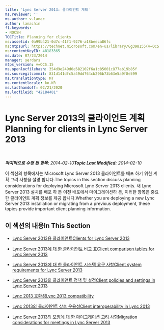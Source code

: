 ```yaml
---
title: 'Lync Server 2013: 클라이언트 계획'
ms.reviewer: ''
ms.author: v-lanac
author: lanachin
f1.keywords:
- NOCSH
TOCTitle: Planning for clients
ms:assetid: 0a99b421-0d7c-41f1-9276-a18beeca86fc
ms:mtpsurl: https://technet.microsoft.com/en-us/library/Gg398155(v=OCS.15)
ms:contentKeyID: 48183365
ms.date: 07/23/2014
manager: serdars
mtps_version: v=OCS.15
ms.openlocfilehash: 354d9e249d0e582102f6a1c85001c877ab19b85f
ms.sourcegitcommit: 831d141dfc5a49dd764cb296b73b63e5a9f8e599
ms.translationtype: MT
ms.contentlocale: ko-KR
ms.lasthandoff: 02/21/2020
ms.locfileid: "42184401"
---
```

<div data-xmlns="http://www.w3.org/1999/xhtml">

<div class="topic" data-xmlns="http://www.w3.org/1999/xhtml" data-msxsl="urn:schemas-microsoft-com:xslt" data-cs="https://msdn.microsoft.com/">

<div data-asp="https://msdn2.microsoft.com/asp">

# <a name="planning-for-clients-in-lync-server-2013"></a><span data-ttu-id="ec4ce-102">Lync Server 2013의 클라이언트 계획</span><span class="sxs-lookup"><span data-stu-id="ec4ce-102">Planning for clients in Lync Server 2013</span></span>

</div>

<div id="mainSection">

<div id="mainBody">

<span> </span>

<span data-ttu-id="ec4ce-103">_**마지막으로 수정 된 항목:** 2014-02-10_</span><span class="sxs-lookup"><span data-stu-id="ec4ce-103">_**Topic Last Modified:** 2014-02-10_</span></span>

<span data-ttu-id="ec4ce-104">이 섹션의 항목에서는 Microsoft Lync Server 2013 클라이언트를 배포 하기 위한 계획 고려 사항을 설명 합니다.</span><span class="sxs-lookup"><span data-stu-id="ec4ce-104">The topics in this section discuss planning considerations for deploying Microsoft Lync Server 2013 clients.</span></span> <span data-ttu-id="ec4ce-105">새 Lync Server 2013 설치를 배포 하 든 이전 배포에서 마이그레이션하 든, 이러한 항목은 중요 한 클라이언트 계획 정보를 제공 합니다.</span><span class="sxs-lookup"><span data-stu-id="ec4ce-105">Whether you are deploying a new Lync Server 2013 installation or migrating from a previous deployment, these topics provide important client planning information.</span></span>

<div>

## <a name="in-this-section"></a><span data-ttu-id="ec4ce-106">이 섹션의 내용</span><span class="sxs-lookup"><span data-stu-id="ec4ce-106">In This Section</span></span>

  - [<span data-ttu-id="ec4ce-107">Lync Server 2013용 클라이언트</span><span class="sxs-lookup"><span data-stu-id="ec4ce-107">Clients for Lync Server 2013</span></span>](lync-server-2013-clients.md)

  - [<span data-ttu-id="ec4ce-108">Lync Server 2013에 대 한 클라이언트 비교 표</span><span class="sxs-lookup"><span data-stu-id="ec4ce-108">Client comparison tables for Lync Server 2013</span></span>](lync-server-2013-desktop-client-comparison-tables.md)

  - [<span data-ttu-id="ec4ce-109">Lync Server 2013에 대 한 클라이언트 시스템 요구 사항</span><span class="sxs-lookup"><span data-stu-id="ec4ce-109">Client system requirements for Lync Server 2013</span></span>](lync-server-2013-client-system-requirements.md)

  - [<span data-ttu-id="ec4ce-110">Lync Server 2013의 클라이언트 정책 및 설정</span><span class="sxs-lookup"><span data-stu-id="ec4ce-110">Client policies and settings in Lync Server 2013</span></span>](lync-server-2013-client-policies-and-settings.md)

  - [<span data-ttu-id="ec4ce-111">Lync 2013 호환성</span><span class="sxs-lookup"><span data-stu-id="ec4ce-111">Lync 2013 compatibility</span></span>](lync-server-2013-lync-2013-compatibility.md)

  - [<span data-ttu-id="ec4ce-112">Lync 2013의 클라이언트 상호 운용성</span><span class="sxs-lookup"><span data-stu-id="ec4ce-112">Client interoperability in Lync 2013</span></span>](lync-server-2013-client-interoperability-in-lync-2013.md)

  - [<span data-ttu-id="ec4ce-113">Lync Server 2013의 모임에 대 한 마이그레이션 고려 사항</span><span class="sxs-lookup"><span data-stu-id="ec4ce-113">Migration considerations for meetings in Lync Server 2013</span></span>](lync-server-2013-migration-considerations-for-meetings.md)

</div>

</div>

<span> </span>

</div>

</div>

</div>


